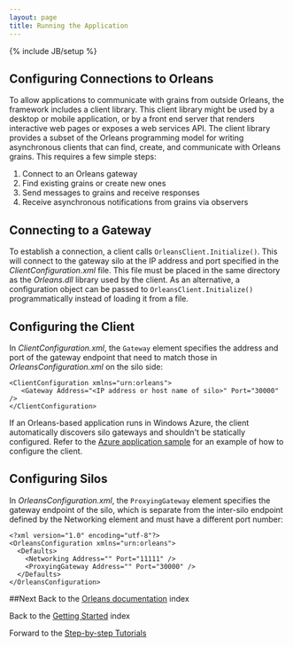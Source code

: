 ```yaml
---
layout: page
title: Running the Application
---
```

{% include JB/setup %}

## Configuring Connections to Orleans

To allow applications to communicate with grains from outside Orleans, the framework includes a client library. 
This client library might be used by a desktop or mobile application, or by a front end server that renders interactive web pages or exposes a web services API. 
The client library provides a subset of the Orleans programming model for writing asynchronous clients that can find, create, and communicate with Orleans grains. This requires a few simple steps:

1. Connect to an Orleans gateway 
2. Find existing grains or create new ones 
3. Send messages to grains and receive responses 
4. Receive asynchronous notifications from grains via observers 

## Connecting to a Gateway

To establish a connection, a client calls `OrleansClient.Initialize()`. 
This will connect to the gateway silo at the IP address and port specified in the _ClientConfiguration.xml_ file. 
This file must be placed in the same directory as the _Orleans.dll_ library used by the client. 
As an alternative, a configuration object can be passed to `OrleansClient.Initialize()` programmatically instead of loading it from a file.

## Configuring the Client

In _ClientConfiguration.xml_, the `Gateway` element specifies the address and port of the gateway endpoint that need to match those in _OrleansConfiguration.xml_ on the silo side:

    <ClientConfiguration xmlns="urn:orleans">
       <Gateway Address="<IP address or host name of silo>" Port="30000" />
    </ClientConfiguration>

If an Orleans-based application runs in Windows Azure, the client automatically discovers silo gateways and shouldn't be statically configured. 
Refer to the [Azure application sample](../Samples-Overview/Azure-Web-Sample) for an example of how to configure the client.

## Configuring Silos

In _OrleansConfiguration.xml_, the `ProxyingGateway` element specifies the gateway endpoint of the silo, which is separate from the inter-silo endpoint defined by the Networking element and must have a different port number:

    <?xml version="1.0" encoding="utf-8"?>
    <OrleansConfiguration xmlns="urn:orleans">
      <Defaults>
        <Networking Address="" Port="11111" />
        <ProxyingGateway Address="" Port="30000" />
      </Defaults>
    </OrleansConfiguration>

##Next
Back to the [Orleans documentation](../) index

Back to the [Getting Started](./) index

Forward to the [Step-by-step Tutorials](Step-by-step-Tutorials)